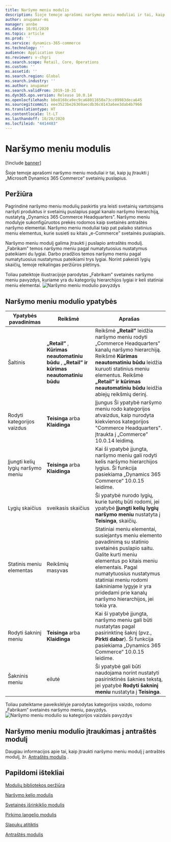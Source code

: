 ```yaml
---
title: Naršymo meniu modulis
description: Šioje temoje aprašomi naršymo meniu moduliai ir tai, kaip jų įtraukti į „Microsoft Dynamics 365 Commerce“ svetainių puslapius.
author: anupamar-ms
manager: annbe
ms.date: 10/01/2020
ms.topic: article
ms.prod: ''
ms.service: dynamics-365-commerce
ms.technology: ''
audience: Application User
ms.reviewer: v-chgri
ms.search.scope: Retail, Core, Operations
ms.custom: ''
ms.assetid: ''
ms.search.region: Global
ms.search.industry: ''
ms.author: anupamar
ms.search.validFrom: 2019-10-31
ms.dyn365.ops.version: Release 10.0.14
ms.openlocfilehash: b0e8168ca9ec9ca68011650a73cc09983deca645
ms.sourcegitcommit: eee3523be26369aecdb36c0143a6ee3dab4b7966
ms.translationtype: HT
ms.contentlocale: lt-LT
ms.lasthandoff: 10/20/2020
ms.locfileid: "4414483"
---
```

# <a name="navigation-menu-module"></a>Naršymo meniu modulis

[!include [banner](includes/banner.md)]

Šioje temoje aprašomi naršymo meniu moduliai ir tai, kaip jų įtraukti į „Microsoft Dynamics 365 Commerce“ svetainių puslapius.

## <a name="overview"></a>Peržiūra

Pagrindinė naršymo meniu modulių paskirtis yra leisti svetainių vartotojams naršyti produktus ir svetainių puslapius pagal kanalo naršymo hierarchiją, nustatytą „Dynamics 365 Commerce Headquarters”. Naršymo meniu modulyje sukonfigūruotos prekės rodomos kaip svetainės antraštės naršymo elementai. Naršymo meniu moduliai taip pat palaiko statinius meniu elementus, kurie susieti su kitais „e-Commerce” svetainės puslapiais.

Naršymo meniu modulį galima įtraukti į puslapio antraštės modulį. „Fabrikam” temos naršymo meniu pagal numatytuosius nustatymus pateikiami du lygiai. Darbo pradžios temos naršymo meniu pagal numatytuosius nustatymus pateikiami trys lygiai. Norint pakeisti lygių skaičių, temoje reikalingas peržiūros plėtinys.

Toliau pateiktoje iliustracijoje parodytas „Fabrikam” svetainės naršymo meniu pavyzdys, kuriame yra du kategorijų hierarchijos lygiai ir keli statiniai meniu elementai.
![Naršymo meniu modulio pavyzdys](./media/ecommerce-header.png)

## <a name="navigation-menu-module-properties"></a>Naršymo meniu modulio ypatybės

| Ypatybės pavadinimas             | Reikšmė                 | Aprašas |
|---------------------------|-----------------------|-------------|
| Šaltinis                  | **„Retail”** , **Kūrimas neautomatiniu būdu** , **„Retail” ir kūrimas neautomatiniu būdu** | Reikšmė **„Retail”** leidžia naršymo meniu rodyti „Commerce Headquarters” kanalų naršymo hierarchiją. Reikšmė **Kūrimas neautomatiniu būdu** leidžia kuruoti statinius meniu elementus. Reikšmė **„Retail” ir kūrimas neautomatiniu būdu** leidžia abiejų reikšmių derinį. |
| Rodyti kategorijos vaizdus | **Teisinga** arba **Klaidinga**    | Įjungus Ši ypatybė naršymo meniu rodo kategorijos atvaizdus, kaip nurodyta kiekvienos kategorijos "Commerce Headquarters". Įtraukta į „Commerce” 10.0.14 leidimą. |
| Įjungti kelių lygių naršymo meniu | **Teisinga** arba **Klaidinga** | Kai ši ypatybė įjungta, naršymo meniu gali rodyti kelis naršymo hierarchijos lygius. Ši funkcija pasiekiama „Dynamics 365 Commerce“ 10.0.15 leidime. |
| Lygių skaičius | sveikasis skaičius | Ši ypatybė nurodo lygių, kurie turėtų būti rodomi, jei ypatybė **Įjungti kelių lygių naršymo meniu** nustatyta į **Teisinga**, skaičių. |
| Statinis meniu elementas| Reikšmių masyvas| Statiniai meniu elementai, susiejantys meniu elemento pavadinimą su statinio svetainės puslapio saitu. Galite kurti meniu elementus po kitais meniu elementais. Pagal numatytuosius nustatymus statiniai meniu rodomi šakniniame lygyje ir yra pridedami prie kanalų naršymo hierarchijos, jei tokia yra. |
| Rodyti šakninį meniu | **Teisinga** arba **Klaidinga** | Kai ši ypatybė įjungta, naršymo meniu gali būti nustatytas pagal pasirinktinę šaknį (pvz., **Pirkti dabar**). Ši funkcija pasiekiama „Dynamics 365 Commerce“ 10.0.15 leidime. |
| Šakninis meniu | eilutė | Ši ypatybė gali būti naudojama norint nustatyti pasirinktinės šaknies tekstą, jei ypatybė **Rodyti šakninį meniu** nustatyta į **Teisinga**. |

Toliau pateiktame paveikslėlyje parodytas kategorijos vaizdo, rodomo „Fabrikam“ svetainės naršymo meniu, pavyzdys.
![Naršymo meniu modulio su kategorijos vaizdais pavyzdys](./media/ecommerce-categoryimages.PNG)

## <a name="add-a-navigation-menu-module-to-a-header-module"></a>Naršymo meniu modulio įtraukimas į antraštės modulį

Daugiau informacijos apie tai, kaip įtraukti naršymo meniu modulį į antraštės modulį, žr. [Antraštės modulis](author-header-module.md) .

## <a name="additional-resources"></a>Papildomi ištekliai

[Modulių bibliotekos peržiūra](starter-kit-overview.md)

[Naršymo kelio modulis](add-breadcrumb.md)

[Svetainės išrinkiklio modulis](site-selector.md)

[Pirkimo langelio modulis](add-buy-box.md)

[Slapukų atitiktis](cookie-compliance.md)

[Antraštės modulis](author-header-module.md)

